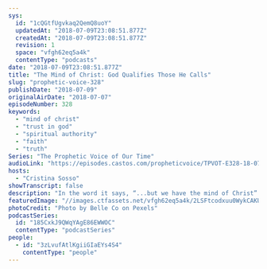 ```yaml
---
sys:
  id: "1cQGtfUgvkaq2QemQ8uoY"
  updatedAt: "2018-07-09T23:08:51.877Z"
  createdAt: "2018-07-09T23:08:51.877Z"
  revision: 1
  space: "vfgh62eq5a4k"
  contentType: "podcasts"
date: "2018-07-09T23:08:51.877Z"
title: "The Mind of Christ: God Qualifies Those He Calls"
slug: "prophetic-voice-328"
publishDate: "2018-07-09"
originalAirDate: "2018-07-07"
episodeNumber: 328
keywords:
  - "mind of christ"
  - "trust in god"
  - "spiritual authority"
  - "faith"
  - "truth"
Series: "The Prophetic Voice of Our Time"
audioLink: "https://episodes.castos.com/propheticvoice/TPVOT-E328-18-07-07-08-The-Mind-of-Christ-God-Qualifies.mp3"
hosts:
  - "Cristina Sosso"
showTranscript: false
description: "In the word it says, “...but we have the mind of Christ” 1 Corinthians 2:16. Build on that love of God towards you, that He called you. Your qualification or disqualifications are facts, but He is the Truth and He will change those facts. I can see that in my own life..."
featuredImage: "//images.ctfassets.net/vfgh62eq5a4k/2LSFtcodxuu0WykCAKUkMi/9f5c29a5359e78bf81a0ecfa50b6f177/people-jump-backlit-beach-1000445.jpg"
photoCredit: "Photo by Belle Co on Pexels"
podcastSeries:
  id: "185CxkJ9QWqYAgE86EWWOC"
  contentType: "podcastSeries"
people:
  - id: "3zLvufAtlKgiiGIaEYs4S4"
    contentType: "people"
---
```

